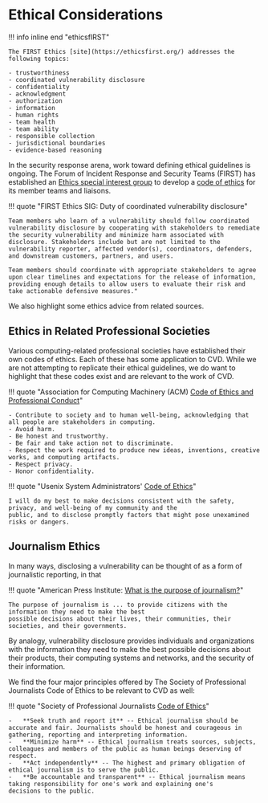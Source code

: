 # Ethical Considerations 

!!! info inline end "ethicsfIRST"

    The FIRST Ethics [site](https://ethicsfirst.org/) addresses the following topics:

    - trustworthiness
    - coordinated vulnerability disclosure
    - confidentiality
    - acknowledgment
    - authorization
    - information
    - human rights
    - team health
    - team ability
    - responsible collection
    - jurisdictional boundaries
    - evidence-based reasoning
    

In the security response arena, work toward defining ethical
guidelines is ongoing. The Forum of Incident Response and Security Teams
(FIRST) has established an [Ethics special interest group](https://www.first.org/global/sigs/ethics/)
to develop a [code of ethics](https://ethicsfirst.org/) for its member teams and liaisons.



!!! quote "FIRST Ethics SIG: Duty of coordinated vulnerability disclosure"

    Team members who learn of a vulnerability should follow coordinated vulnerability disclosure by cooperating with stakeholders to remediate the security vulnerability and minimize harm associated with disclosure. Stakeholders include but are not limited to the vulnerability reporter, affected vendor(s), coordinators, defenders, and downstream customers, partners, and users.
    
    Team members should coordinate with appropriate stakeholders to agree upon clear timelines and expectations for the release of information, providing enough details to allow users to evaluate their risk and take actionable defensive measures."


We also highlight some ethics advice from related sources.

## Ethics in Related Professional Societies

Various computing-related professional societies have established their
own codes of ethics. Each of these has some application to CVD.
While we are not attempting to replicate their ethical guidelines, 
we do want to highlight that these codes exist and are relevant to the
work of CVD.

!!! quote "Association for Computing Machinery (ACM) [Code of Ethics and Professional Conduct](https://www.acm.org/about-acm/acm-code-of-ethics-and-professional-conduct)"

    - Contribute to society and to human well-being, acknowledging that all people are stakeholders in computing.
    - Avoid harm.
    - Be honest and trustworthy.
    - Be fair and take action not to discriminate.
    - Respect the work required to produce new ideas, inventions, creative works, and computing artifacts.
    - Respect privacy.
    - Honor confidentiality.


!!! quote "Usenix System Administrators' [Code of Ethics](https://www.usenix.org/system-administrators-code-ethics)"

    I will do my best to make decisions consistent with the safety, privacy, and well-being of my community and the
    public, and to disclose promptly factors that might pose unexamined risks or dangers.


## Journalism Ethics

In many ways, disclosing a vulnerability can be thought of as a form of
journalistic reporting, in that 

!!! quote "American Press Institute: [What is the purpose of journalism?](https://www.americanpressinstitute.org/journalism-essentials/what-is-journalism/purpose-journalism/)"

    The purpose of journalism is ... to provide citizens with the information they need to make the best
    possible decisions about their lives, their communities, their
    societies, and their governments.

By analogy, vulnerability disclosure provides individuals and
organizations with the information they need to make the best possible
decisions about their products, their computing systems and networks,
and the security of their information.

We find the four major principles offered by The Society of Professional
Journalists Code of Ethics to be relevant to CVD as well:

!!! quote "Society of Professional Journalists [Code of Ethics](https://www.spj.org/ethicscode.asp)"

    -   **Seek truth and report it** -- Ethical journalism should be
    accurate and fair. Journalists should be honest and courageous in
    gathering, reporting and interpreting information.
    -   **Minimize harm** -- Ethical journalism treats sources, subjects,
    colleagues and members of the public as human beings deserving of
    respect.
    -   **Act independently** -- The highest and primary obligation of
    ethical journalism is to serve the public.
    -   **Be accountable and transparent** -- Ethical journalism means
    taking responsibility for one's work and explaining one's
    decisions to the public.
    
